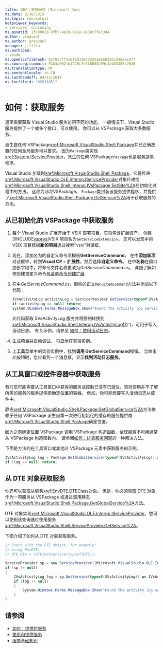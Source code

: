 ```yaml
---
title: 如何：获取服务 |Microsoft Docs
ms.date: 3/16/2019
ms.topic: conceptual
helpviewer_keywords:
- services, consuming
ms.assetid: 1f000020-8fb7-4e39-8e1e-2e38c7fec3d4
author: gregvanl
ms.author: gregvanl
manager: jillfra
ms.workload:
- vssdk
ms.openlocfilehash: 027057ff5c6f8d33038329a8e6029dcb4eeac477
ms.sourcegitcommit: 94b3a052fb1229c7e7f8804b09c1d403385c7630
ms.translationtype: MT
ms.contentlocale: zh-CN
ms.lasthandoff: 04/23/2019
ms.locfileid: "62911851"
---
```

# <a name="how-to-get-a-service"></a>如何：获取服务

通常需要获取 Visual Studio 服务访问不同的功能。 一般情况下，Visual Studio 服务提供了一个或多个接口，可以使用。 你可以从 VSPackage 获取大多数服务。

派生自任何 VSPackage<xref:Microsoft.VisualStudio.Shell.Package>并已正确放置的任何全局服务可以要求。 因为`Package`类实现<xref:System.IServiceProvider>，派生的任何 VSPackage`Package`也是服务提供程序。

Visual Studio 加载时<xref:Microsoft.VisualStudio.Shell.Package>，它将传递<xref:Microsoft.VisualStudio.OLE.Interop.IServiceProvider>对象传递给<xref:Microsoft.VisualStudio.Shell.Interop.IVsPackage.SetSite%2A>在初始化过程中的方法。 这称为*选址*VSPackage。 `Package`类封装该服务提供程序，并提供了<xref:Microsoft.VisualStudio.Shell.Package.GetService%2A>用于获取服务的方法。

## <a name="getting-a-service-from-an-initialized-vspackage"></a>从已初始化的 VSPackage 中获取服务

1. 每个 Visual Studio 扩展开始于 VSIX 部署项目，它将包含扩展资产。 创建[!INCLUDE[vsprvs](../code-quality/includes/vsprvs_md.md)]VSIX 项目名为`GetServiceExtension`。 您可以发现中的 VSIX 项目模板**新的项目**通过搜索"vsix"对话框。

2. 现在，添加名为的自定义命令项模板**GetServiceCommand**。 在中**添加新项**对话框中，转到**Visual C#** > **扩展性**，然后选择**自定义命令**。 在中**名称**在窗口底部字段中，将命令文件名称更改为*GetServiceCommand.cs*。 详细了解如何创建自定义命令[与菜单命令创建扩展](../extensibility/creating-an-extension-with-a-menu-command.md)

3. 在中*GetServiceCommand.cs*，删除的正文`MenuItemCommand`方法并添加以下代码：

   ```csharp
   IVsActivityLog activityLog = ServiceProvider.GetService(typeof(SVsActivityLog)) as IVsActivityLog;
   if (activityLog == null) return;
   System.Windows.Forms.MessageBox.Show("Found the activity log service.");

   ```

    此代码获取 SVsActivityLog 服务并将强制转换到<xref:Microsoft.VisualStudio.Shell.Interop.IVsActivityLog>接口，可用于写入活动日志。 有关示例，请参见 [如何：使用活动日志](../extensibility/how-to-use-the-activity-log.md)。

4. 生成项目并启动调试。 将显示在实验实例。

5. 上**工具**菜单中的实验实例中，找到**调用 GetServiceCommand**按钮。 当单击此按钮时，您应看到一个消息框，显示**找到活动日志服务。**

## <a name="getting-a-service-from-a-tool-window-or-control-container"></a>从工具窗口或控件容器中获取服务

有时您可能需要从工具窗口中获得的服务或控制已没有已就位，否则使用并不了解所需的服务的服务提供商确定位置的容器。 例如，你可能想要写入活动日志从控件中。

静态<xref:Microsoft.VisualStudio.Shell.Package.GetGlobalService%2A>方法依赖于任何 VSPackage 派生自第一次进行初始化的缓存的服务提供商<xref:Microsoft.VisualStudio.Shell.Package>确定位置。

因为之前确定位置 VSPackage 调用 VSPackage 构造函数，全球服务不可用通常从 VSPackage 构造函数内。 请参阅[如何：排查服务问题](../extensibility/how-to-troubleshoot-services.md)的一种解决方法。

下面是方法的在工具窗口或其他非 VSPackage 元素中获取服务的示例。

```csharp
IVsActivityLog log = Package.GetGlobalService(typeof(SVsActivityLog)) as IVsActivityLog;
if (log == null) return;
```

## <a name="getting-a-service-from-the-dte-object"></a>从 DTE 对象获取服务

你还可以获取从服务<xref:EnvDTE.DTEClass>对象。 但是，你必须获取 DTE 对象作为一项服务从 VSPackage 或通过调用静态<xref:Microsoft.VisualStudio.Shell.Package.GetGlobalService%2A>方法。

DTE 对象实现<xref:Microsoft.VisualStudio.OLE.Interop.IServiceProvider>，您可以使用该查询通过使用服务<xref:Microsoft.VisualStudio.Shell.ServiceProvider.GetService%2A>。

下面介绍了如何从 DTE 对象获取服务。

```csharp
// Start with the DTE object, for example: 
// using EnvDTE;
// DTE dte = (DTE)GetService(typeof(DTE));

ServiceProvider sp = new ServiceProvider((Microsoft.VisualStudio.OLE.Interop.IServiceProvider)dte);
if (sp != null)
{
    IVsActivityLog log = sp.GetService(typeof(SVsActivityLog)) as IVsActivityLog;
    if (log != null)
    {
        System.Windows.Forms.MessageBox.Show("Found the activity log service.");
    }
}
```

## <a name="see-also"></a>请参阅

- [如何：提供的服务](../extensibility/how-to-provide-a-service.md)
- [使用和提供服务](../extensibility/using-and-providing-services.md)
- [服务基础知识](../extensibility/internals/service-essentials.md)